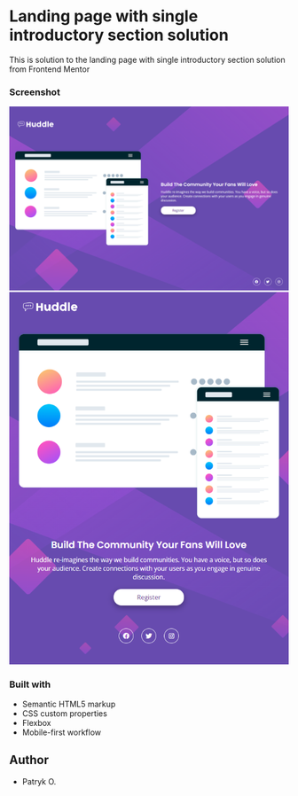 # Landing page with single introductory section solution
This is solution to the landing page with single introductory section solution from Frontend Mentor

### Screenshot

![](./images/desktopView.png)
![](./images/mobileView.png)

### Built with

- Semantic HTML5 markup
- CSS custom properties
- Flexbox
- Mobile-first workflow

## Author
- Patryk O.

